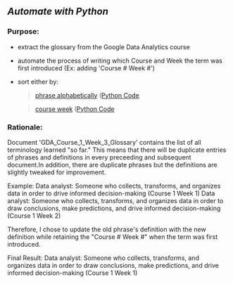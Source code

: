 ## *Automate with Python*
### Purpose:
- extract the glossary from the Google Data Analytics course 
- automate the process of writing which Course and Week the term was first introduced (Ex: adding 'Course # Week #')
- sort either by:
	> [phrase alphabetically](https://github.com/dalealberto/Case_Study_GDA/blob/main/GDA_Glossary_Sorted_By_Phrase.txt) ([Python Code](https://github.com/dalealberto/CaseStudy1-Bellabeat/blob/main/Python/GDA_Glossary_Sorted_Phrase.py)
 
	> [course week](https://github.com/dalealberto/Case_Study_GDA/blob/main/GDA_Glossary_Sorted_By_Course_Week.txt) ([Python Code](https://github.com/dalealberto/CaseStudy1-Bellabeat/blob/main/Python/GDA_Glossary_Sorted_Course_Week.py)

### Rationale:

Document 'GDA_Course_1_Week_3_Glossary' contains the list of all terminology learned "so far."
This means that there will be duplicate entries of phrases and definitions in every preceeding and subsequent document.In addition, there are duplicate phrases but the definitions are slightly tweaked for improvement.

Example:
Data analyst: Someone who collects, transforms, and organizes data in order to drive informed decision-making (Course 1 Week 1)
Data analyst: Someone who collects, transforms, and organizes data in order to draw conclusions, make predictions, and drive informed decision-making (Course 1 Week 2)

Therefore, I chose to update the old phrase's definition with the new definition while retaining the "Course # Week #" when the term was first introduced. 

Final Result:
Data analyst: Someone who collects, transforms, and organizes data in order to draw conclusions, make predictions, and drive informed decision-making (Course 1 Week 1)
